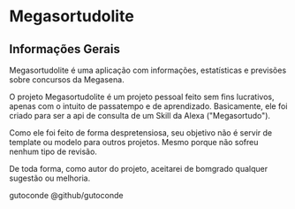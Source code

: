 # Megasortudolite

## Informações Gerais

Megasortudolite é uma aplicação com informações, estatísticas e previsões sobre concursos da Megasena. 

O projeto Megasortudolite é um projeto pessoal feito sem fins lucrativos, apenas com o intuito de passatempo e de aprendizado. Basicamente, ele foi criado para ser a api de consulta de um Skill da Alexa ("Megasortudo").

Como ele foi feito de forma despretensiosa, seu objetivo não é servir de template ou modelo para outros projetos. Mesmo porque não sofreu nenhum tipo de revisão. 

De toda forma, como autor do projeto, aceitarei de bomgrado qualquer sugestão ou melhoria.

gutoconde
@github/gutoconde